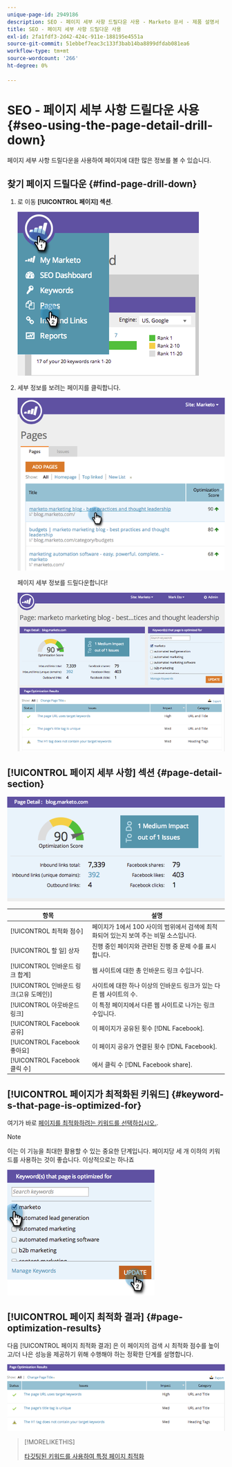 ```yaml
---
unique-page-id: 2949186
description: SEO - 페이지 세부 사항 드릴다운 사용 - Marketo 문서 - 제품 설명서
title: SEO - 페이지 세부 사항 드릴다운 사용
exl-id: 2fa1fdf3-2d42-424c-911e-188195e4551a
source-git-commit: 51ebbef7eac3c133f3bab14ba8899dfdab081ea6
workflow-type: tm+mt
source-wordcount: '266'
ht-degree: 0%

---
```


# SEO - 페이지 세부 사항 드릴다운 사용 {#seo-using-the-page-detail-drill-down}

페이지 세부 사항 드릴다운을 사용하여 페이지에 대한 많은 정보를 볼 수 있습니다.

## 찾기 페이지 드릴다운 {#find-page-drill-down}

1. 로 이동 **[!UICONTROL 페이지] 섹션**.

   ![](assets/image2014-9-17-21-3a54-3a53.png)

1. 세부 정보를 보려는 페이지를 클릭합니다.

   ![](assets/image2014-9-17-21-3a54-3a58.png)

   페이지 세부 정보를 드릴다운합니다!

   ![](assets/image2014-9-17-21-3a55-3a2.png)

## [!UICONTROL 페이지 세부 사항] 섹션 {#page-detail-section}

![](assets/image2014-9-17-21-3a55-3a46.png)

| 항목 | 설명 |
|---|---|
| [!UICONTROL 최적화 점수] | 페이지가 1에서 100 사이의 범위에서 검색에 최적화되어 있는지 보여 주는 비밀 소스입니다. |
| [!UICONTROL 할 일] 상자 | 진행 중인 페이지와 관련된 진행 중 문제 수를 표시합니다. |
| [!UICONTROL 인바운드 링크 합계] | 웹 사이트에 대한 총 인바운드 링크 수입니다. |
| [!UICONTROL 인바운드 링크(고유 도메인)] | 사이트에 대한 하나 이상의 인바운드 링크가 있는 다른 웹 사이트의 수. |
| [!UICONTROL 아웃바운드 링크] | 이 특정 페이지에서 다른 웹 사이트로 나가는 링크 수입니다. |
| [!UICONTROL Facebook 공유] | 이 페이지가 공유된 횟수 [!DNL Facebook]. |
| [!UICONTROL Facebook 좋아요] | 이 페이지 공유가 연결된 횟수 [!DNL Facebook]. |
| [!UICONTROL Facebook 클릭 수] | 에서 클릭 수 [!DNL Facebook share]. |

## [!UICONTROL 페이지가 최적화된 키워드] {#keyword-s-that-page-is-optimized-for}

여기가 바로 [페이지를 최적화하려는 키워드를 선택하십시오.](/help/marketo/product-docs/additional-apps/seo/keywords/seo-optimize-specific-pages-with-targeted-keywords.md).

>[!NOTE]
>
>이는 이 기능을 최대한 활용할 수 있는 중요한 단계입니다. 페이지당 세 개 이하의 키워드를 사용하는 것이 좋습니다. 이상적으로는 하나죠

![](assets/image2014-9-17-21-3a56-3a35.png)

## [!UICONTROL 페이지 최적화 결과] {#page-optimization-results}

다음 [!UICONTROL 페이지 최적화 결과] 은 이 페이지의 검색 시 최적화 점수를 높이고/더 나은 성능을 제공하기 위해 수행해야 하는 정확한 단계를 설명합니다.

![](assets/image2014-9-17-21-3a56-3a41.png)

>[!MORELIKETHIS]
>
>[타깃팅된 키워드를 사용하여 특정 페이지 최적화](/help/marketo/product-docs/additional-apps/seo/keywords/seo-optimize-specific-pages-with-targeted-keywords.md)

